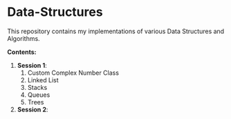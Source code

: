 # Data-Structures

This repository contains my implementations of various Data Structures and Algorithms.

**Contents:**
1. **Session 1**:
    1. Custom Complex Number Class
    2. Linked List
    3. Stacks
    4.  Queues
    5.  Trees
2. **Session 2**:
